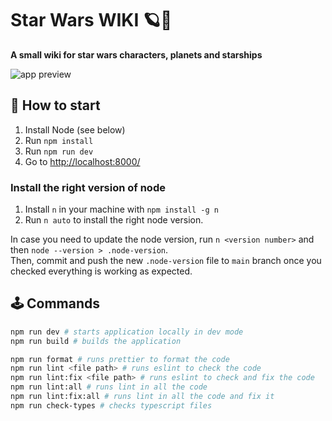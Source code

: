 # Star Wars WIKI 🪐📙

**A small wiki for star wars characters, planets and starships** 

![app preview](https://user-images.githubusercontent.com/46030630/204879006-088f68f9-dc72-49ee-bb86-311b2562a080.gif)

## 🚀 How to start
1. Install Node (see below)
2. Run `npm install`
3. Run `npm run dev`
4. Go to [http://localhost:8000/](http://localhost:8000/)

### Install the right version of node
1. Install `n` in your machine with `npm install -g n`
2. Run `n auto` to install the right node version.

In case you need to update the node version, run `n <version number>` and then `node --version > .node-version`.\
Then, commit and push the new `.node-version` file to `main` branch once you checked everything is working as expected.

## 🕹 Commands
```bash
npm run dev # starts application locally in dev mode
npm run build # builds the application

npm run format # runs prettier to format the code
npm run lint <file path> # runs eslint to check the code
npm run lint:fix <file path> # runs eslint to check and fix the code
npm run lint:all # runs lint in all the code
npm run lint:fix:all # runs lint in all the code and fix it
npm run check-types # checks typescript files
```
